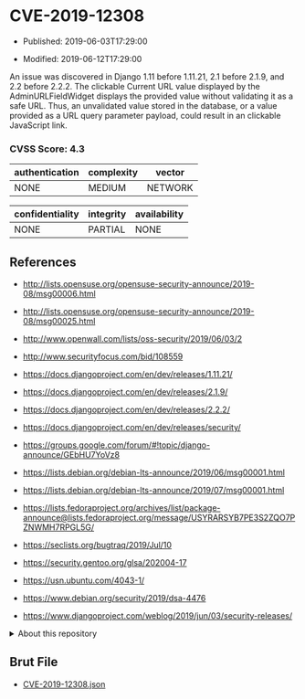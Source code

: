 # CVE-2019-12308

- Published: 2019-06-03T17:29:00

- Modified: 2019-06-12T17:29:00

An issue was discovered in Django 1.11 before 1.11.21, 2.1 before 2.1.9, and 2.2 before 2.2.2. The clickable Current URL value displayed by the AdminURLFieldWidget displays the provided value without validating it as a safe URL. Thus, an unvalidated value stored in the database, or a value provided as a URL query parameter payload, could result in an clickable JavaScript link.

### CVSS Score: **4.3**

| authentication | complexity | vector |
| --- | --- | --- |
| NONE | MEDIUM | NETWORK |

| confidentiality | integrity | availability |
| --- | --- | --- |
| NONE | PARTIAL | NONE |

## References

* http://lists.opensuse.org/opensuse-security-announce/2019-08/msg00006.html

* http://lists.opensuse.org/opensuse-security-announce/2019-08/msg00025.html

* http://www.openwall.com/lists/oss-security/2019/06/03/2

* http://www.securityfocus.com/bid/108559

* https://docs.djangoproject.com/en/dev/releases/1.11.21/

* https://docs.djangoproject.com/en/dev/releases/2.1.9/

* https://docs.djangoproject.com/en/dev/releases/2.2.2/

* https://docs.djangoproject.com/en/dev/releases/security/

* https://groups.google.com/forum/#!topic/django-announce/GEbHU7YoVz8

* https://lists.debian.org/debian-lts-announce/2019/06/msg00001.html

* https://lists.debian.org/debian-lts-announce/2019/07/msg00001.html

* https://lists.fedoraproject.org/archives/list/package-announce@lists.fedoraproject.org/message/USYRARSYB7PE3S2ZQO7PZNWMH7RPGL5G/

* https://seclists.org/bugtraq/2019/Jul/10

* https://security.gentoo.org/glsa/202004-17

* https://usn.ubuntu.com/4043-1/

* https://www.debian.org/security/2019/dsa-4476

* https://www.djangoproject.com/weblog/2019/jun/03/security-releases/

<details>
<summary>About this repository</summary> 

  This repository is part of the project [Live Hack CVE](https://github.com/Live-Hack-CVE). Main website can be found [www.live-hack.org](https://www.live-hack.org) 
  
  Made by [Sn0wAlice](https://github.com/Sn0wAlice) for the people that care about security and need to have a feed of the latest CVEs. Hope you enjoy it, don't forget to star the repo and follow me on [Twitter](https://twitter.com/Sn0wAlice) and [Github](https://github.com/Sn0wAlice). And that is my [personnal website](https://www.alice-snow.me/)

  - [Home Page](https://github.com/Live-Hack-CVE)
  - [Framework](https://github.com/Live-Hack-CVE/cve-framework)
  - [CVE database](https://github.com/Live-Hack-CVE/full_database)
  - [Changelog](https://github.com/Live-Hack-CVE/Changelog)
</details>

## Brut File

* [CVE-2019-12308.json](https://raw.githubusercontent.com/Live-Hack-CVE/full_database/main/cves/2019/CVE-2019-12308.json)

